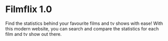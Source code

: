 # Filmflix 1.0
Find the statistics behind your favourite films and tv shows with ease! With this modern website, you can search and compare the statistics for each film and tv show out there.
